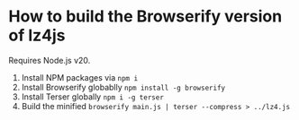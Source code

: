# How to build the Browserify version of lz4js

Requires Node.js v20.

1. Install NPM packages via `npm i`
2. Install Browserify globablly `npm install -g browserify`
3. Install Terser globally `npm i -g terser`
4. Build the minified `browserify main.js | terser --compress > ../lz4.js`
